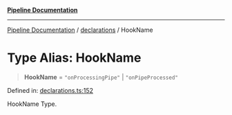 [**Pipeline Documentation**](../../README.md)

***

[Pipeline Documentation](../../README.md) / [declarations](../README.md) / HookName

# Type Alias: HookName

> **HookName** = `"onProcessingPipe"` \| `"onPipeProcessed"`

Defined in: [declarations.ts:152](https://github.com/stonemjs/pipeline/blob/2eff0e8e1fb564de78ed833206823c91f7932eb4/src/declarations.ts#L152)

HookName Type.
